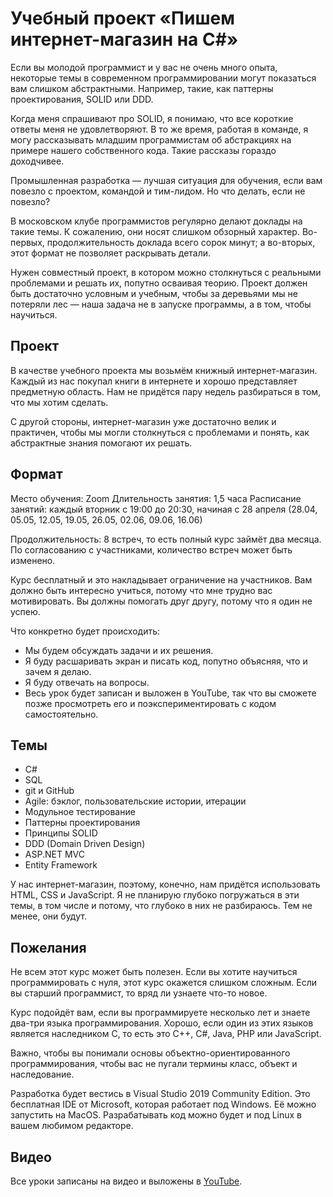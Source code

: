 # Учебный проект &laquo;Пишем интернет-магазин на C#&raquo;

Если вы молодой программист и у вас не очень много опыта, некоторые темы в современном программировании могут показаться вам слишком абстрактными. Например, такие, как паттерны проектирования, SOLID или DDD.

Когда меня спрашивают про SOLID, я понимаю, что все короткие ответы меня не удовлетворяют. В то же время, работая в команде, я могу рассказывать младшим программистам об абстракциях на примере нашего собственного кода. Такие рассказы гораздо доходчивее.

Промышленная разработка — лучшая ситуация для обучения, если вам повезло с проектом, командой и тим-лидом. Но что делать, если не повезло?

В московском клубе программистов регулярно делают доклады на такие темы. К сожалению, они носят слишком обзорный характер. Во-первых, продолжительность доклада всего сорок минут; а во-вторых, этот формат не позволяет раскрывать детали.

Нужен совместный проект, в котором можно столкнуться с реальными проблемами и решать их, попутно осваивая теорию. Проект должен быть достаточно условным и учебным, чтобы за деревьями мы не потеряли лес — наша задача не в запуске программы, а в том, чтобы научиться.

## Проект
В качестве учебного проекта мы возьмём книжный интернет-магазин. Каждый из нас покупал книги в интернете и хорошо представляет предметную область. Нам не придётся пару недель разбираться в том, что мы хотим сделать.

С другой стороны, интернет-магазин уже достаточно велик и практичен, чтобы мы могли столкнуться с проблемами и понять, как абстрактные знания помогают их решать.

## Формат
Место обучения: Zoom
Длительность занятия: 1,5 часа
Расписание занятий: каждый вторник с 19:00 до 20:30, начиная с 28 апреля (28.04, 05.05, 12.05, 19.05, 26.05, 02.06, 09.06, 16.06)

Продолжительность: 8 встреч, то есть полный курс займёт два месяца. По согласованию с участниками, количество встреч может быть изменено.

Курс бесплатный и это накладывает ограничение на участников. Вам должно быть интересно учиться, потому что мне трудно вас мотивировать. Вы должны помогать друг другу, потому что я один не успею.

Что конкретно будет происходить:

* Мы будем обсуждать задачи и их решения.
* Я буду расшаривать экран и писать код, попутно объясняя, что и зачем я делаю.
* Я буду отвечать на вопросы.
* Весь урок будет записан и выложен в YouTube, так что вы сможете позже просмотреть его и поэкспериментировать с кодом самостоятельно.

## Темы
* C#
* SQL
* git и GitHub
* Agile: бэклог, пользовательские истории, итерации
* Модульное тестирование
* Паттерны проектирования
* Принципы SOLID
* DDD (Domain Driven Design)
* ASP.NET MVC
* Entity Framework

У нас интернет-магазин, поэтому, конечно, нам придётся использовать HTML, CSS и JavaScript. Я не планирую глубоко погружаться в эти темы, в том числе и потому, что глубоко в них не разбираюсь. Тем не менее, они будут.

## Пожелания
Не всем этот курс может быть полезен. Если вы хотите научиться программировать с нуля, этот курс окажется слишком сложным. Если вы старший программист, то вряд ли узнаете что-то новое.

Курс подойдёт вам, если вы программируете несколько лет и знаете два-три языка программирования. Хорошо, если один из этих языков является наследником C, то есть это C++, C#, Java, PHP или JavaScript.

Важно, чтобы вы понимали основы объектно-ориентированного программирования, чтобы вас не пугали термины класс, объект и наследование.

Разработка будет вестись в Visual Studio 2019 Community Edition. Это бесплатная IDE от Microsoft, которая работает под Windows. Её можно запустить на MacOS. Разрабатывать код можно будет и под Linux в вашем любимом редакторе.

## Видео

Все уроки записаны на видео и выложены в [YouTube](https://www.youtube.com/watch?v=L2OC525fkGk&list=PLfkikHwnACaXxUu9YGnQQp7VEYcMmuBuq).
